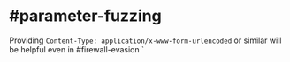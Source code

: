 # #parameter-fuzzing
Providing `Content-Type: application/x-www-form-urlencoded` or similar will be helpful even in #firewall-evasion 
`